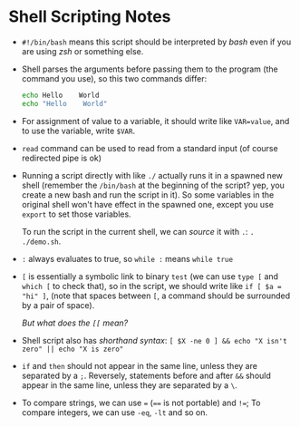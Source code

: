 # Shell Scripting Notes

+ `#!/bin/bash` means this script should be interpreted by *bash* even if you are using *zsh* or something else.

+ Shell parses the arguments before passing them to the program (the command you use), so this two commands differ:

  ```bash
  echo Hello    World
  echo "Hello    World"
  ```

+ For assignment of value to a variable, it should write like `VAR=value`, and to use the variable, write `$VAR`.

+ `read` command can be used to read from a standard input (of course redirected pipe is ok)

+ Running a script directly with like `./` actually runs it in a spawned new shell (remember the `/bin/bash` at the beginning of the script? yep, you create a new bash and run the script in it). So some variables in the original shell won't have effect in the spawned one, except you use `export` to set those variables.

  To run the script in the current shell, we can *source* it with `.`: `. ./demo.sh`.

+ `:` always evaluates to true, so `while :` means `while true`

+ `[` is essentially a symbolic link to binary `test` (we can use `type [` and `which [` to check that), so in the script, we should write like `if [ $a = "hi" ]`, (note that spaces between `[`, a command should be surrounded by a pair of space).

  *But what does the `[[` mean?*

+ Shell script also has *shorthand syntax*: `[ $X -ne 0 ] && echo "X isn't zero" || echo "X is zero"`

+ `if` and `then` should not appear in the same line, unless they are separated by a `;`. Reversely, statements before and after `&&` should appear in the same line, unless they are separated by a `\`.

+ To compare strings, we can use `=` (`==` is not portable) and `!=`; To compare integers, we can use `-eq`, `-lt` and so on.